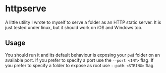 # httpserve

A little utility I wrote to myself to serve a folder as an HTTP static server. It is just tested under linux, but it should work on iOS and Windows too.

## Usage

You should run it and its default behaviour is exposing your `pwd` folder on an available port.
If you prefer to specify a port use the `--port <INT>` flag.
If you prefer to specify a folder to expose as root use `--path <STRING>` flag.
